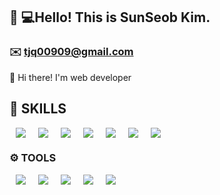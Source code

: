 ## 🧑 💻Hello! This is SunSeob Kim.

 

### ✉️ tjq00909@gmail.com

 

👋 Hi there! I'm web developer


## 💪 SKILLS

<div style= "display: flex">

  <img src ="https://img.shields.io/badge/-HTML5-orange?&style=for-the-badge&logo=HTML5&logoColor=white" style= "height: auto; margin-left: 10px; margin-right :    10px"/>

<img src ="https://img.shields.io/badge/-CSS3-9cf?&style=for-the-badge&logo=CSS3&logoColor=white" style= "height: auto; margin-left: 10px; margin-right : 10px"/>

<img src ="https://img.shields.io/badge/-JavaScript-F7DF1E?&style=for-the-badge&logo=JavaScript&logoColor=white" style= "height: auto; margin-left: 10px; margin-right : 10px"/>

<img src ="https://img.shields.io/badge/-Java-007396?&style=for-the-badge&logo=Java&logoColor=white" style= "height: auto; margin-left: 10px; margin-right : 10px"/>

<img src ="https://img.shields.io/badge/-springframework-000000?&style=for-the-badge&logo=Spring&logoColor=white" style= "height: auto; margin-left: 10px; margin-right : 10px"/>

 <img src ="https://img.shields.io/badge/-oracle-f80000?&style=for-the-badge&logo=Oracle&logoColor=white" style= "height: auto; margin-left: 10px; margin-right : 10px"/>

  <img src ="https://img.shields.io/badge/-JSP-000000?&style=for-the-badge&logo=Java&logoColor=white" style= "height: auto; margin-left: 10px; margin-right :    10px"/>

</div>

 

### ⚙️ TOOLS

<div style= "display: flex">

  <img src ="https://img.shields.io/badge/-Git-F05032?&style=for-the-badge&logo=Git&logoColor=white" style= "height: auto; margin-left: 10px; margin-right : 10px"/>

<img src ="https://img.shields.io/badge/-Visual Studio Code-007ACC?&style=for-the-badge&logo=Visual Studio Code&logoColor=white" style= "height: auto; margin-left: 10px; margin-right : 10px"/>
 
  <img src ="https://img.shields.io/badge/-Docker-2496ED?&style=for-the-badge&logo=Docker&logoColor=white" style= "height: auto; margin-left: 10px; margin-right : 10px"/>
 
  <img src ="https://img.shields.io/badge/-Eclipse-2C2255?&style=for-the-badge&logo=Eclips IDE&logoColor=white" style= "height: auto; margin-left: 10px; margin-right : 10px"/>
 
  <img src ="https://img.shields.io/badge/-Sqldeveloper-4479A1?&style=for-the-badge&logo=MySQL&logoColor=white" style= "height: auto; margin-left: 10px; margin-right : 10px"/>

</div>

 

  

<!--

**tmdckszm/tmdckszm** is a ✨ _special_ ✨ repository because its `README.md` (this file) appears on your GitHub profile.

 

Here are some ideas to get you started:

 

- 🔭 I’m currently working on ...

- 🌱 I’m currently learning ...

- 👯 I’m looking to collaborate on ...

- 🤔 I’m looking for help with ...

- 💬 Ask me about ...

- 📫 How to reach me: ...

- 😄 Pronouns: ...

- ⚡ Fun fact: ...

-->
